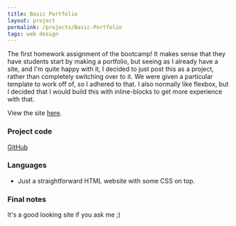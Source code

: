 ```yaml
---
title: Basic Portfolio
layout: project
permalink: /projects/Basic-Portfolio
tags: web design
---
```

The first homework assignment of the bootcamp! It makes sense that they have students start by making a portfolio, but seeing as I already have a site, and I'm quite happy with it, I decided to just post this as a project, rather than completely switching over to it. We were given a particular template to work off of, so I adhered to that. I also normally like flexbox, but I decided that I would build this with inline-blocks to get more experience with that.

View the site [here](https://jongrim.github.io/Basic-Portfolio).

### Project code
[GitHub](https://github.com/jongrim/Basic-Portfolio)

### Languages
- Just a straightforward HTML website with some CSS on top.

### Final notes
It's a good looking site if you ask me ;)
